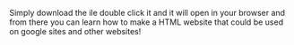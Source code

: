 Simply download the ile double click it and it will open in your browser and from there you can learn how to make a HTML website that could be used on google sites and other websites!
